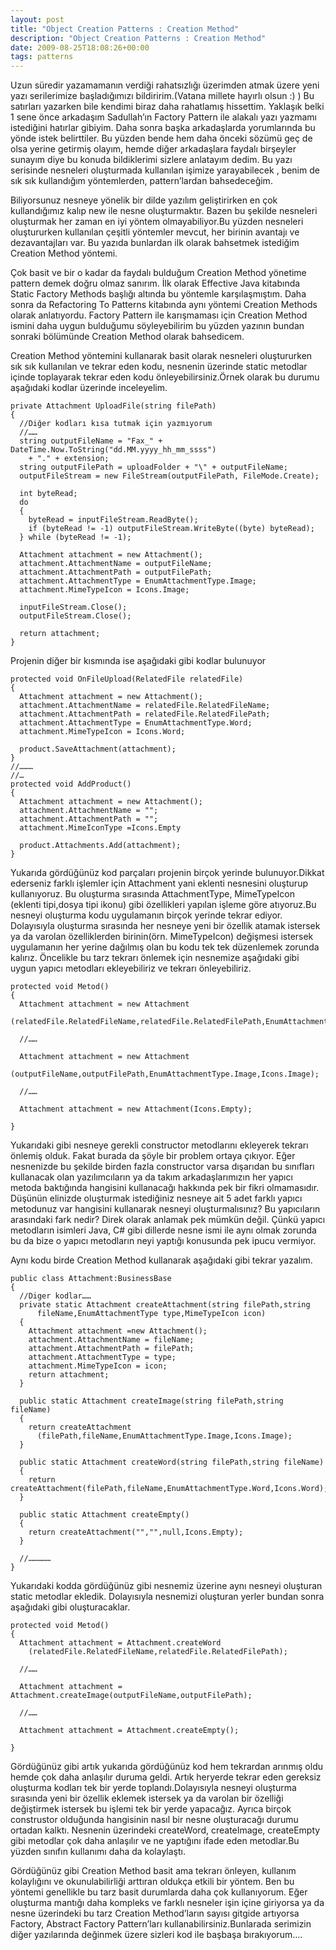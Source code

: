 ```yaml
---
layout: post
title: "Object Creation Patterns : Creation Method"
description: "Object Creation Patterns : Creation Method"
date: 2009-08-25T18:08:26+00:00
tags: patterns
---
```

  
Uzun süredir yazamamanın verdiği rahatsızlığı üzerimden atmak üzere yeni yazı
serilerimize başladığımızı bildiririm.(Vatana millete hayırlı olsun :) ) Bu
satırları yazarken bile kendimi biraz daha rahatlamış hissettim. Yaklaşık belki
1 sene önce arkadaşım Sadullah’ın Factory Pattern ile alakalı yazı yazmamı
istediğini hatırlar gibiyim. Daha sonra başka arkadaşlarda yorumlarında bu
yönde istek belirttiler. Bu yüzden bende hem daha önceki sözümü geç de olsa
yerine getirmiş olayım, hemde diğer arkadaşlara faydalı birşeyler sunayım diye
bu konuda bildiklerimi sizlere anlatayım dedim. Bu yazı serisinde nesneleri
oluşturmada kullanılan işimize yarayabilecek , benim de sık sık kullandığım
yöntemlerden, pattern’lardan bahsedeceğim.

Biliyorsunuz nesneye yönelik bir dilde yazılım geliştirirken en çok
kullandığımız kalıp new ile nesne oluşturmaktır. Bazen bu şekilde nesneleri
oluşturmak her zaman en iyi yöntem olmayabiliyor.Bu yüzden nesneleri
oluştururken kullanılan çeşitli yöntemler mevcut, her birinin avantajı ve
dezavantajları var. Bu yazıda bunlardan ilk olarak bahsetmek istediğim Creation
Method yöntemi.

Çok basit ve bir o kadar da faydalı bulduğum Creation Method yönetime pattern
demek doğru olmaz sanırım. İlk olarak Effective Java kitabında Static Factory
Methods başlığı altında bu yöntemle karşılaşmıştım. Daha sonra da Refactoring
To Patterns kitabında aynı yöntemi Creation Methods olarak anlatıyordu. Factory
Pattern ile karışmaması için Creation Method ismini daha uygun bulduğumu
söyleyebilirim bu yüzden yazının bundan sonraki bölümünde Creation Method
olarak bahsedicem.

Creation Method yöntemini kullanarak basit olarak nesneleri oluştururken sık
sık kullanılan ve tekrar eden kodu, nesnenin üzerinde static metodlar içinde
toplayarak tekrar eden kodu önleyebilirsiniz.Örnek olarak bu durumu aşağıdaki
kodlar üzerinde inceleyelim.

```
private Attachment UploadFile(string filePath)
{
  //Diğer kodları kısa tutmak için yazmıyorum
  //……
  string outputFileName = "Fax_" + DateTime.Now.ToString("dd.MM.yyyy_hh_mm_ssss")
    + "." + extension;
  string outputFilePath = uploadFolder + "\" + outputFileName;
  outputFileStream = new FileStream(outputFilePath, FileMode.Create);

  int byteRead;
  do
  {
    byteRead = inputFileStream.ReadByte();
    if (byteRead != -1) outputFileStream.WriteByte((byte) byteRead);
  } while (byteRead != -1);

  Attachment attachment = new Attachment();
  attachment.AttachmentName = outputFileName;
  attachment.AttachmentPath = outputFilePath;
  attachment.AttachmentType = EnumAttachmentType.Image;
  attachment.MimeTypeIcon = Icons.Image;

  inputFileStream.Close();
  outputFileStream.Close();

  return attachment;
}
```

Projenin diğer bir kısmında ise aşağıdaki gibi kodlar bulunuyor

```
protected void OnFileUpload(RelatedFile relatedFile)
{
  Attachment attachment = new Attachment();
  attachment.AttachmentName = relatedFile.RelatedFileName;
  attachment.AttachmentPath = relatedFile.RelatedFilePath;
  attachment.AttachmentType = EnumAttachmentType.Word;
  attachment.MimeTypeIcon = Icons.Word;

  product.SaveAttachment(attachment);
}
//………
//…
protected void AddProduct()
{
  Attachment attachment = new Attachment();
  attachment.AttachmentName = "";
  attachment.AttachmentPath = "";
  attachment.MimeIconType =Icons.Empty

  product.Attachments.Add(attachment);
}
```

Yukarıda gördüğünüz kod parçaları projenin birçok yerinde bulunuyor.Dikkat
ederseniz farklı işlemler için Attachment yani eklenti nesnesini oluşturup
kullanıyoruz. Bu oluşturma sırasında AttachmentType, MimeTypeIcon (eklenti
tipi,dosya tipi ikonu) gibi özellikleri yapılan işleme göre atıyoruz.Bu nesneyi
oluşturma kodu uygulamanın birçok yerinde tekrar ediyor. Dolayısıyla oluşturma
sırasında her nesneye yeni bir özellik atamak istersek ya da varolan
özelliklerden birinin(örn. MimeTypeIcon) değişmesi istersek uygulamanın her
yerine dağılmış olan bu kodu tek tek düzenlemek zorunda kalırız. Öncelikle bu
tarz tekrarı önlemek için nesnemize aşağıdaki gibi uygun yapıcı metodları
ekleyebiliriz ve tekrarı önleyebiliriz.

```
protected void Metod()
{
  Attachment attachment = new Attachment
    (relatedFile.RelatedFileName,relatedFile.RelatedFilePath,EnumAttachmentType.Word,Icons.Word);

  //……

  Attachment attachment = new Attachment
    (outputFileName,outputFilePath,EnumAttachmentType.Image,Icons.Image);

  //……

  Attachment attachment = new Attachment(Icons.Empty);

}
```

Yukarıdaki gibi nesneye gerekli constructor metodlarını ekleyerek tekrarı
önlemiş olduk. Fakat burada da şöyle bir problem ortaya çıkıyor. Eğer
nesnenizde bu şekilde birden fazla constructor varsa dışarıdan bu sınıfları
kullanacak olan yazılımcıların ya da takım arkadaşlarımızın her yapıcı metoda
baktığında hangisini kullanacağı hakkında pek bir fikri olmamasıdır. Düşünün
elinizde oluşturmak istediğiniz nesneye ait 5 adet farklı yapıcı metodunuz var
hangisini kullanarak nesneyi oluşturmalısınız? Bu yapıcıların arasındaki fark
nedir? Direk olarak anlamak pek mümkün değil. Çünkü yapıcı metodların isimleri
Java, C# gibi dillerde nesne ismi ile aynı olmak zorunda bu da bize o yapıcı
metodların neyi yaptığı konusunda pek ipucu vermiyor.

Aynı kodu birde Creation Method kullanarak aşağıdaki gibi tekrar yazalım.

```
public class Attachment:BusinessBase
{
  //Diger kodlar……
  private static Attachment createAttachment(string filePath,string
      fileName,EnumAttachmentType type,MimeTypeIcon icon)
  {
    Attachment attachment =new Attachment();
    attachment.AttachmentName = fileName;
    attachment.AttachmentPath = filePath;
    attachment.AttachmentType = type;
    attachment.MimeTypeIcon = icon;
    return attachment;
  }

  public static Attachment createImage(string filePath,string fileName)
  {
    return createAttachment
      (filePath,fileName,EnumAttachmentType.Image,Icons.Image);
  }

  public static Attachment createWord(string filePath,string fileName)
  {
    return createAttachment(filePath,fileName,EnumAttachmentType.Word,Icons.Word);
  }

  public static Attachment createEmpty()
  {
    return createAttachment("","",null,Icons.Empty);
  }

  //……………
}
```

Yukarıdaki kodda gördüğünüz gibi nesnemiz üzerine aynı nesneyi oluşturan static
metodlar ekledik. Dolayısıyla nesnemizi oluşturan yerler bundan sonra aşağıdaki
gibi oluşturacaklar.

```
protected void Metod()
{
  Attachment attachment = Attachment.createWord
    (relatedFile.RelatedFileName,relatedFile.RelatedFilePath);

  //……

  Attachment attachment = Attachment.createImage(outputFileName,outputFilePath);

  //……

  Attachment attachment = Attachment.createEmpty();

}
```

Gördüğünüz gibi artık yukarıda gördüğünüz kod hem tekrardan arınmış oldu hemde
çok daha anlaşılır duruma geldi. Artık heryerde tekrar eden gereksiz oluşturma
kodları tek bir yerde toplandı.Dolayısıyla nesneyi oluşturma sırasında yeni bir
özellik eklemek istersek ya da varolan bir özelliği değiştirmek istersek bu
işlemi tek bir yerde yapacağız. Ayrıca birçok construstor olduğunda hangisinin
nasıl bir nesne oluşturacağı durumu ortadan kalktı. Nesnenin üzerindeki
createWord, createImage, createEmpty gibi metodlar çok daha anlaşılır ve ne
yaptığını ifade eden metodlar.Bu yüzden sınıfın kullanımı daha da kolaylaştı.

Gördüğünüz gibi Creation Method basit ama tekrarı önleyen, kullanım kolaylığını
ve okunulabilirliği arttıran oldukça etkili bir yöntem. Ben bu yöntemi
genellikle bu tarz basit durumlarda daha çok kullanıyorum. Eğer oluşturma
mantığı daha kompleks ve farklı nesneler işin içine giriyorsa ya da nesne
üzerindeki bu tarz Creation Method’ların sayısı gitgide artıyorsa Factory,
Abstract Factory Pattern’ları kullanabilirsiniz.Bunlarada serimizin diğer
yazılarında değinmek üzere sizleri kod ile başbaşa bırakıyorum….
